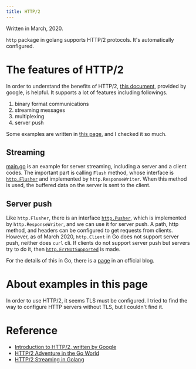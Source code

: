 ```yaml
---
title: HTTP/2
---
```

Written in March, 2020.

`http` package in golang supports HTTP/2 protocols.
It's automatically configured.


# The features of HTTP/2
In order to understand the benefits of HTTP/2, [this document](https://developers.google.com/web/fundamentals/performance/http2), provided by google, is helpful.
It supports a lot of features including followings.
1. binary format communications
1. streaming messages
1. multiplexing
1. server push

Some examples are written in [this page](https://posener.github.io/http2/), and I checked it so much.

## Streaming
[main.go](../../examples/golang/http2/main.go) is an example for server streaming, including a server and a client codes.
The important part is calling `Flush` method, whose interface is [`http.Flusher`](https://golang.org/pkg/net/http/#Flusher) and implemented by `http.ResponseWriter`.
When this method is used, the buffered data on the server is sent to the client.


## Server push
Like `http.Flusher`, there is an interface [`http.Pusher`](https://golang.org/pkg/net/http/#Pusher), which is implemented by `http.ResponseWriter`, and we can use it for server push.
A path, http method, and headers can be configured to get requests from clients.
However, as of March 2020, `http.Client` in Go does not support server push, neither does `curl` cli.
If clients do not support server push but servers try to do it, then [`http.ErrNotSupported`](https://golang.org/src/net/http/request.go?s=1006:1204) is made.

For the details of this in Go, there is a [page](https://blog.golang.org/h2push) in an official blog.


# About examples in this page
In order to use HTTP/2, it seems TLS must be configured.
I tried to find the way to configure HTTP servers without TLS, but I couldn't find it.


# Reference
- [Introduction to HTTP/2, written by Google](https://developers.google.com/web/fundamentals/performance/http2)
- [HTTP/2 Adventure in the Go World](https://posener.github.io/http2/)
- [HTTP/2 Streaming in Golang](https://www.codemio.com/2018/03/http2-streaming-golang.html)
